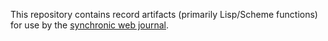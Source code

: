 This repository contains record artifacts (primarily Lisp/Scheme functions) for use by the [synchronic web journal](https://github.com/sandialabs/sync-journal).
